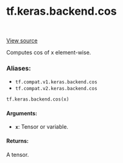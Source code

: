 <div itemscope itemtype="http://developers.google.com/ReferenceObject">
<meta itemprop="name" content="tf.keras.backend.cos" />
<meta itemprop="path" content="Stable" />
</div>

# tf.keras.backend.cos

<!-- Insert buttons -->

<table class="tfo-notebook-buttons tfo-api" align="left">
</table>

<a target="_blank" href="/code/stable/tensorflow/python/keras/backend.py">View source</a>



<!-- Start diff -->
Computes cos of x element-wise.

### Aliases:

* `tf.compat.v1.keras.backend.cos`
* `tf.compat.v2.keras.backend.cos`


``` python
tf.keras.backend.cos(x)
```



<!-- Placeholder for "Used in" -->


#### Arguments:


* <b>`x`</b>: Tensor or variable.


#### Returns:

A tensor.
